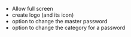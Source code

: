 - Allow full screen
- create logo (and its icon)
- option to change the master password
- option to change the category for a password